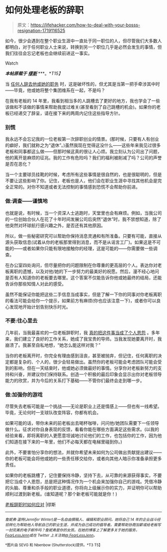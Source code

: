 # 如何处理老板的辞职

> 原文：<https://lifehacker.com/how-to-deal-with-your-bosss-resignation-1719116525>

如今，很少会遇到在整个职业生涯中一直处于同一职位的人，但尽管我们大多数人都明白，对于任何职业人士来说，转换到另一个职位几乎是必然会发生的事情，但我们往往会忘记老板也会继续前进这一事实。

Watch

***本帖原载于*** [***缪斯***](https://www.themuse.com/advice/how-to-deal-when-your-boss-resigns) ***。**T15】*

当 [任何人辞去他或她的职务](http://www.thedailymuse.com/career/links-we-love-quitting-your-job-the-right-way/) 时，这是破坏性的，但尤其是当第一把手牵涉其中时——毕竟，他或她将整个集团维系在一起，不是吗？

在我有老板的 14 年里，我看到相当多的人跳槽去了更好的地方，我也学会了一些该做和不该做的事情来帮助我度过难关(甚至看到了自己跳槽的机会)。如果你的老板已经递交了辞呈，请在接下来的两周内记住这些指导方针。

### **别慌**

我永远不会忘记我的一位老板第一次辞职创业的情景。(那时候，只要有人有创业的癖好，我们就称之为“退休”。)虽然我现在觉得这没什么——这些年来我见过很多老板和同事都这么做——但那时候这真的很让人心烦。我立刻认为公司出了问题，他的离开是麻烦的征兆。我的工作有危险吗？我们的福利被削减了吗？公司的声誉是否在恶化？

当一个主要球员挂靴的时候，考虑所有这些事情是很自然的，也是很聪明的，但是不要让这些影响了你。记住，老板也是人，他们会在职业生涯中寻找其他机会是完全正常的。对你不知道或者无法控制的事情感到恐慌不会帮助你前进。

### 做:调查——谨慎地

也就是说，有时候，当一个资深人士逃跑时，天堂里也会有麻烦。例如，当我公司的一位创始合伙人在花了十年时间发展公司后突然“退休”时，我不禁想知道，除了他突然对环球航行感兴趣之外，是否还有其他原因。

所以，做一些秘密研究可以帮助你保持消息灵通和有所准备。只要有可能，直接从源头获取信息(试着从你的老板那里得到消息，而不是从谣言工厂)。如果这是不可能的——或者如果你只能有限地接触你的经理，这是可能的——你需要做一些调查。

在办公室四处询问，但尽量把你的问题限制在你尊重的更高层的个人。表达你对老板离职的遗憾，以及对他/她的下一步努力的最美好的祝愿。然后，漫不经心地问是否有人知道你的老板要去哪里。这个答案不仅能告诉你他或她最终的结局，还能告诉你那些知情人对此的感受。

虽然不能保证你能把这些二手信息当成事实，但是了解一下你的同事对你老板离职的看法可能会给你一个提示，如果前方有麻烦(你也应该注意一下)，或者你可以良心发现地开始计划告别快乐时光。

### **不要:往心里去**

几年前，当我最喜欢的一位老板辞职时，我 [真的把这件事当成了个人恩怨](http://www.thedailymuse.com/career/what-to-do-when-your-mentor-leaves-the-company/) 。多年来，我们建立了良好的工作关系，她成了我宝贵的导师。当我发现她要离开时，我崩溃了。我甚至自私地想，“她怎么能这样对我？”

当你的老板离开时，你完全有理由感到沮丧，甚至被抛弃，但记住，任何离职的决定都是复杂的、个人的，很少会轻易做出。虽然你的老板可能会考虑团队可能会受到的影响，但在一天结束时，他或她必须做最好的事情。分享你对老板新努力的支持和兴奋，并建议你们保持联系。创造一个积极的最后印象会显示出你对老板领导能力的欣赏，并为今后的关系打下基础——不管你们最终会走到哪一步。

### **做:加强你的游戏**

尽管失去老板可能是一个挑战——无论是职业上还是情感上——但也有一线希望。毕竟，无论何时一支球队改变阵容，你都有机会。

如果可能的话，带你未来的前老板出去喝杯咖啡，问问他/她团队需要下一任领导做什么。征求对你自身表现的反馈，看看你能在哪些方面满足这些需求。(以我的经验来看，即将离职的人更愿意坦诚地讨论他们的工作，也包括你的工作，因为他们知道在接下来的一年里，他们不必每天都在电梯里碰到你。)

此外，不要害怕分享你的想法，并就你希望未来如何为公司做出贡献提出建议——你的老板可能会将他或她的一些责任移交给你，或者向其他人暗示你准备承担更多责任。

如果你的老板跳槽了，记住要保持冷静，坚持下去，从可靠的来源获得事实，不要把它当成个人恩怨，总是把这种情况作为一个机会来加强你自己的游戏。凭借冷静的头脑、尊重和杀手般的职业道德，你将向上级展示你的实力，并证明你可以帮助顺利过渡到新老板。(谁知道呢？那个新老板可能就是你！)

[老板辞职时如何应对](https://www.themuse.com/advice/how-to-deal-when-your-boss-resigns) |缪斯

* * *

<small>*詹妮弗·温特(Jennifer Winter)是一名自由撰稿人、编辑和职业顾问。她将自己 14 年的企业战斗经验转化为帮助他人导航自己的职业生涯，并成为自己成功的倡导者。需要帮助协商加薪或给老板写一封完美的电子邮件吗？詹妮弗是你的女孩。在她的博客上了解更多关于她的服务，*</small>[<small>*FearLessJenn*</small>](http://www.fearlessjenn.com/hire-me/)<small>*或在 Twitter 上关注她*</small>[<small>*@ FearLessJenn*</small>](https://twitter.com/fearlessjenn)<small>*。*</small>

<small>*图片由 SEVG 和 Nbenbow (Shutterstock)提供。*T3
T5】</small>
